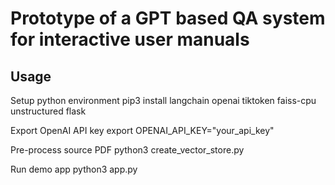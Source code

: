 # Prototype of a GPT based QA system for interactive user manuals

## Usage

Setup python environment
    pip3 install langchain openai tiktoken faiss-cpu unstructured flask

Export OpenAI API key
    export OPENAI_API_KEY="your_api_key"

Pre-process source PDF
    python3 create_vector_store.py

Run demo app
    python3 app.py
